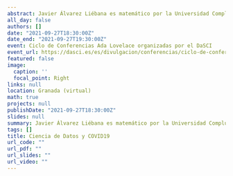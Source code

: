 ```yaml
---
abstract: Javier Álvarez Liébana es matemático por la Universidad Complutense de Madrid, doctorado en estadística por la Universidad de Granada, y actualmente es docente e investigador en la Universidad de Oviedo. Divulgador y especializado en la gestión de datos y en hacer comprensible y útiles la visualización de los mismos para la toma de decisión. Conocido en Twitter por @DadosdeLaplace nos plantea una conferencia muy interesante.
all_day: false
authors: []
date: "2021-09-27T18:30:00Z"
date_end: "2021-09-27T19:30:00Z"
event: Ciclo de Conferencias Ada Lovelace organizadas por el DaSCI
event_url: https://dasci.es/es/divulgacion/conferencias/ciclo-de-conferencias-ada-lovelace/
featured: false
image:
  caption: ''
  focal_point: Right
links: null
location: Granada (virtual)
math: true
projects: null
publishDate: "2021-09-27T18:30:00Z"
slides: null
summary: Javier Álvarez Liébana es matemático por la Universidad Complutense de Madrid, doctorado en estadística por la Universidad de Granada, y actualmente es docente e investigador en la Universidad de Oviedo. Divulgador y especializado en la gestión de datos y en hacer comprensible y útiles la visualización de los mismos para la toma de decisión. Conocido en Twitter por @DadosdeLaplace nos plantea una conferencia muy interesante.
tags: []
title: Ciencia de Datos y COVID19
url_code: ""
url_pdf: ""
url_slides: ""
url_video: ""
---
```

